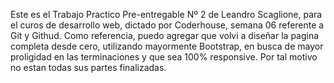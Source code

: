 Este es el Trabajo Practico Pre-entregable Nº 2 de Leandro Scaglione, para el curos de desarrollo web, dictado por Coderhouse, semana 06 referente a Git y Githud.
Como referencia, puedo agregar que volvi a diseñar la pagina completa desde cero, utilizando mayormente Bootstrap, en busca de mayor proligidad en las terminaciones y que sea 100% responsive. 
Por tal motivo no estan todas sus partes finalizadas.